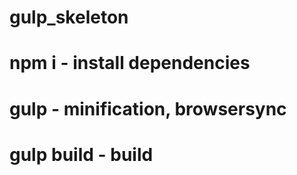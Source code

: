 # gulp_skeleton

# npm i - install dependencies
# gulp - minification, browsersync
# gulp build - build
